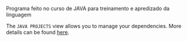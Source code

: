 Programa feito no curso de JAVA para treinamento e apredizado da linguagem 

 
The `JAVA PROJECTS` view allows you to manage your dependencies. More details can be found [here](https://github.com/microsoft/vscode-java-dependency#manage-dependencies).
